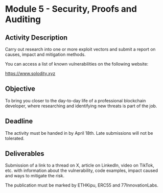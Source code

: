 # Module 5 - Security, Proofs and Auditing

## Activity Description

Carry out research into one or more exploit vectors and submit a report on causes, impact and mitigation methods.

You can access a list of known vulnerabilities on the following website:

https://www.solodity.xyz

## Objective

To bring you closer to the day-to-day life of a professional blockchain developer, where researching and identifying new threats is part of the job.

## Deadline

The activity must be handed in by April 18th. Late submissions will not be tolerated.

## Deliverables

Submission of a link to a thread on X, article on LinkedIn, video on TikTok, etc. with information about the vulnerability, code examples, impact caused and ways to mitigate the risk.

The publication must be marked by ETHKipu, ERC55 and 77InnovationLabs.
